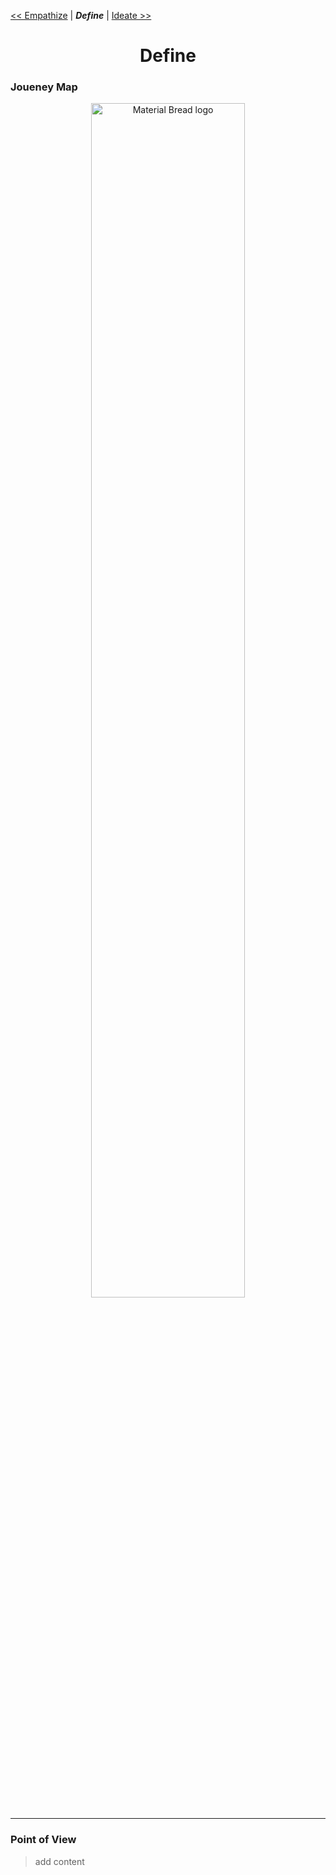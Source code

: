  [<< Empathize](https://github.com/INT100-SEC1-GROUP11/Design-Thinking-Project/blob/main/Empathize.md) | ***Define***  | [ Ideate >>](https://github.com/INT100-SEC1-GROUP11/Design-Thinking-Project/blob/main/Ideate.md) 
# <div align="center">  Define </div>

### Joueney Map
 <div align="center">  
    <img width="70%" src="https://dummyimage.com/600x400/000/708c8c.png&text=Design+Thinking" alt="Material Bread logo">
</div>

----

### Point of View
 > add content
